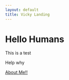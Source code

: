 ```yaml
---
layout: default
title: Vicky Landing
---
```

<!DOCTYPE html>
<html>
    <body>
        <h1> Hello Humans </h1>
        <p> This is a test</p>
        <p> Help why </p>
        <nav>
            <a href="/aboutme.html">About Me!!</a>
        </nav>
    </body>
</html>
